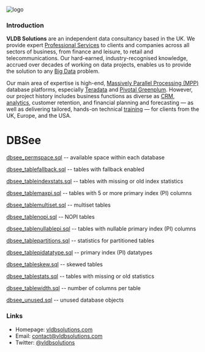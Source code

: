 ![logo](https://vldbsolutions.com/img/VLDB-logo.png)

### Introduction

**VLDB Solutions** are an independent data consultancy based in the UK. We provide expert [Professional Services](https://vldbsolutions.com/services/services.php) to clients and companies across all sectors of business, from finance and leisure, to retail and telecommunications. Our hard-earned, industry-recognised knowledge, accrued over decades of working on data projects, enables us to provide the solution to any [Big Data](https://vldbsolutions.com/glossary.php#bigdata) problem.

Our main area of expertise is high-end, [Massively Parallel Processing (MPP)](https://vldbsolutions.com/glossary.php#mpp) database platforms, especially [Teradata](https://vldbsolutions.com/technology/teradata.php) and [Pivotal Greenplum](https://vldbsolutions.com/technology/greenplum.php). However, our project history includes business functions as diverse as [CRM](https://vldbsolutions.com/glossary.php#crm), [analytics](https://vldbsolutions.com/glossary.php#dataanalytics), customer retention, and financial planning and forecasting — as well as delivering tailored, hands-on technical [training](https://vldbsolutions.com/services/teradata-services/teradata-training.php) — for clients from the UK, Europe, and the USA.

# DBSee


[dbsee_permspace.sql](https://github.com/VLDB-Solutions/DBSEE/blob/master/dbsee_permspace.sql) -- available space within each database

[dbsee_tablefallback.sql](https://github.com/VLDB-Solutions/DBSEE/blob/master/dbsee_tablefallback.sql) -- tables with fallback enabled

[dbsee_tableindexstats.sql](https://github.com/VLDB-Solutions/DBSEE/blob/master/dbsee_tableindexstats.sql) -- tables with missing or old index statistics

[dbsee_tablemaxpi.sql](https://github.com/VLDB-Solutions/DBSEE/blob/master/dbsee_tablemaxpi.sql) -- tables with 5 or more primary index (PI) columns

[dbsee_tablemultiset.sql](https://github.com/VLDB-Solutions/DBSEE/blob/master/dbsee_tablemultiset.sql) -- multiset tables

[dbsee_tablenopi.sql](https://github.com/VLDB-Solutions/DBSEE/blob/master/dbsee_tablenopi.sql) -- NOPI tables

[dbsee_tablenullablepi.sql](https://github.com/VLDB-Solutions/DBSEE/blob/master/dbsee_tablenullablepi.sql) -- tables with nullable primary index (PI) columns

[dbsee_tablepartitions.sql](https://github.com/VLDB-Solutions/DBSEE/blob/master/dbsee_tablepartitions.sql) -- statistics for partitioned tables

[dbsee_tablepidatatype.sql](https://github.com/VLDB-Solutions/DBSEE/blob/master/dbsee_tablepidatatype.sql) -- primary index (PI) datatypes

[dbsee_tableskew.sql](https://github.com/VLDB-Solutions/DBSEE/blob/master/dbsee_tableskew.sql) -- skewed tables

[dbsee_tablestats.sql](https://github.com/VLDB-Solutions/DBSEE/blob/master/dbsee_tablestats.sql) -- tables with missing or old statistics

[dbsee_tablewidth.sql](https://github.com/VLDB-Solutions/DBSEE/blob/master/dbsee_tablewidth.sql) -- number of columns per table

[dbsee_unused.sql](https://github.com/VLDB-Solutions/DBSEE/blob/master/dbsee_unused.sql) -- unused database objects

### Links

* Homepage: [vldbsolutions.com](https://vldbsolutions.com/)  
* Email: contact@vldbsolutions.com
* Twitter: [@vldbsolutions](twitter.com/vldbsolutions)

